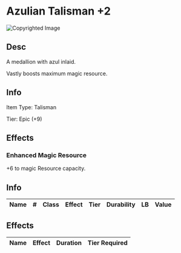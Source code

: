 # Azulian Talisman +2

![Copyrighted Image](AzulianTalisman+2.png)

## Desc

A medallion with azul inlaid.

Vastly  boosts maximum magic resource.

## Info

Item Type: Talisman

Tier: Epic (+9)

## Effects

### Enhanced Magic Resource

+6 to magic Resource capacity.


## Info

| Name | # | Class | Effect | Tier | Durability | LB | Value |
| :--: | :-: | :---: | :----: | :--: | :--------: | :-: | :---: |

## Effects

| Name | Effect | Duration | Tier Required |
| :--- | :----: | :------: | :-----------: |

